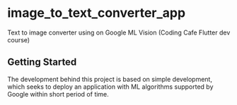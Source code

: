 # image_to_text_converter_app

Text to image converter using on Google ML Vision
(Coding Cafe Flutter dev course)
 
## Getting Started

The development behind this project is based on simple development, which seeks to deploy an application with ML algorithms supported by Google within short period of time.
